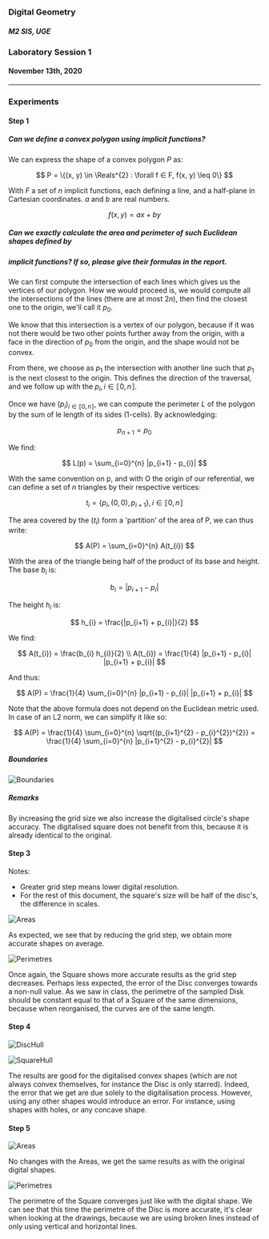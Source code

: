 ### Digital Geometry

##### M2 SIS, UGE

### Laboratory Session 1

#### November 13th, 2020

----

### Experiments

#### Step 1

#####  Can we define a convex polygon using implicit functions?

We can express the shape of a convex polygon $P$ as:

$$
    P = \{(x, y) \in  \Reals^{2} : \forall f ∈ F,  f(x, y) \leq 0\}
$$

With $F$ a set of $n$ implicit functions, each defining a line,
and a half-plane in Cartesian coordinates. $a$ and $b$ are real numbers.

$$
    f(x, y) = ax + by
$$   

##### Can we exactly calculate the area and perimeter of such Euclidean shapes defined by
##### implicit functions? If so, please give their formulas in the report.

We can first compute the intersection of each lines which gives us the vertices of our polygon.
How we would proceed is, we would compute all the intersections of the lines (there are at most $2n$),
then find the closest one to the origin, we'll call it $p_{0}$.

We know that this intersection is a vertex of our polygon, because if it was not there would be
two other points further away from the origin, with a face in the direction of $p_{0}$
from the origin, and the shape would not be convex.

From there, we choose as $p_{1}$ the intersection with another line such that $p_{1}$ is the next closest to the origin.
This defines the direction of the traversal, and we follow up with the $p_{i}, i \in \llbracket 0, n \rrbracket$.


Once we have $(p_{i})_{i \in \llbracket 0, n \rrbracket}$, we can compute the perimeter $L$ of the polygon by the sum of le length of its sides (1-cells).
By acknowledging:

$$
    p_{n+1} = p_{0}
$$

We find:

$$
    L(p) = \sum_{i=0}^{n} |p_{i+1} - p_{i}|
$$

With the same convention on p, and with O the origin of our referential,
we can define a set of $n$ triangles by their respective vertices:

$$
    t_{i} = \{p_{i}, (0, 0) , p_{i+1}\}, i \in \llbracket 0, n \rrbracket
$$

The area covered by the $(t_{i})$ form a 'partition' of the area of P, we can thus write:

$$
    A(P) = \sum_{i=0}^{n} A(t_{i})
$$

With the area of the triangle being half of the product of its base and height.
The base $b_{i}$ is:

$$
    b_{i} = |p_{i+1} - p_{i}|
$$

The height $h_{i}$ is:

$$
    h_{i} =  \frac{|p_{i+1} + p_{i}|}{2}
$$

We find:

$$
    A(t_{i}) = \frac{b_{i} h_{i}}{2}
    \\
    A(t_{i}) = \frac{1}{4} |p_{i+1} - p_{i}| |p_{i+1} + p_{i}|
$$

And thus:

$$
    A(P) = \frac{1}{4} \sum_{i=0}^{n} |p_{i+1} - p_{i}| |p_{i+1} + p_{i}|
$$

Note that the above formula does not depend on the Euclidean metric used.
In case of an L2 norm, we can simplify it like so:

$$
    A(P) = \frac{1}{4} \sum_{i=0}^{n} \sqrt{(p_{i+1}^{2} - p_{i}^{2})^{2}}
         = \frac{1}{4} \sum_{i=0}^{n} |p_{i+1}^{2} - p_{i}^{2}|
$$

##### Boundaries

![Boundaries](../res/Boundaries.png)

##### Remarks

By increasing the grid size we also increase the digitalised circle's shape accuracy.
The digitalised square does not benefit from this,
because it is already identical to the original.

#### Step 3

Notes:
- Greater grid step means lower digital resolution.
- For the rest of this document, the square's size will be half of the disc's, the difference in scales.

![Areas](../res/ErrorArea.png)


As expected, we see that by reducing the grid step, we obtain more accurate shapes on average.

![Perimetres](../res/ErrorPerimetre.png)

Once again, the Square shows more accurate results as the grid step decreases.
Perhaps less expected, the error of the Disc converges towards a non-null value.
As we saw in class, the perimetre of the sampled Disk should be
constant equal to that of a Square of the same dimensions,
because when reorganised, the curves are of the same length.

#### Step 4

![DiscHull](../res/ConvexHullDisc.png)

![SquareHull](../res/ConvexHullSquare.png)

The results are good for the digitalised convex shapes (which are not always convex themselves,
for instance the Disc is only starred). Indeed, the error that we get are due solely to the digitalisation
process.
However, using any other shapes would introduce an error.
For instance, using shapes with holes, or any concave shape.

#### Step 5

![Areas](../res/ErrorAreaConvexHulls.png)

No changes with the Areas, we get the same results as with the original digital shapes.

![Perimetres](../res/ErrorPerimetreConvexHulls.png)

The perimetre of the Square converges just like with the digital shape.
We can see that this time the perimetre of the Disc is more accurate,
it's clear when looking at the drawings, because we are using broken lines instead
of only using vertical and horizontal lines.
